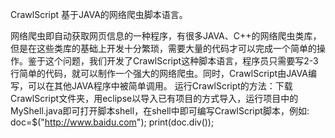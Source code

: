 CrawlScript 基于JAVA的网络爬虫脚本语言。

网络爬虫即自动获取网页信息的一种程序，有很多JAVA、C++的网络爬虫类库，但是在这些类库的基础上开发十分繁琐，需要大量的代码才可以完成一个简单的操作。鉴于这个问题，我们开发了CrawlScript这种脚本语言，程序员只需要写2-3行简单的代码，就可以制作一个强大的网络爬虫。同时，CrawlScript由JAVA编写，可以在其他JAVA程序中被简单调用。
运行CrawlScript的方法：下载CrawlScript文件夹，用eclipse以导入已有项目的方式导入，运行项目中的MyShell.java即可打开脚本shell，在shell中即可编写CrawlScript脚本，例如: 
doc=$("http://www.baidu.com");
print(doc.div());
